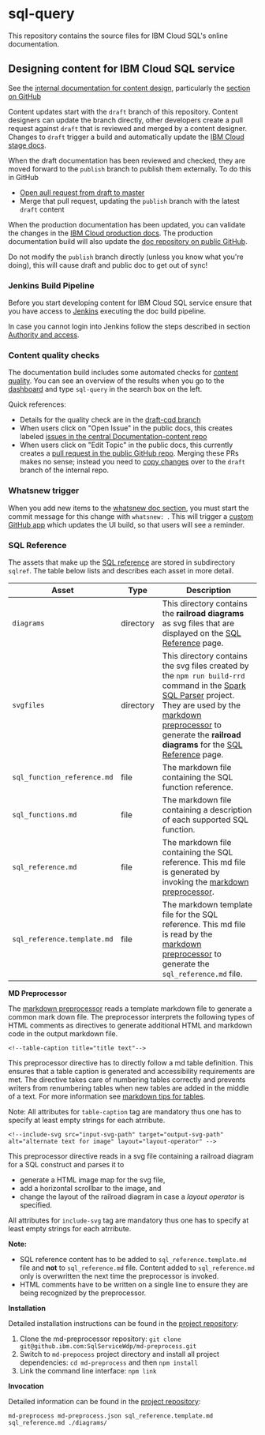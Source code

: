 # sql-query

This repository contains the source files for IBM Cloud SQL's online documentation.

## Designing content for IBM Cloud SQL service

See the [internal documentation for content design](https://test.cloud.ibm.com/docs/developing/writing/), particularly the [section on GitHub](https://test.cloud.ibm.com/docs/developing/writing/build?topic=writing-doc-build-git#doc-build-github-set-up)

Content updates start with the `draft` branch of this repository. Content designers can update the branch directly, other developers create a pull request against `draft` that is reviewed and merged by a content designer. Changes to `draft` trigger a build and automatically update the [IBM Cloud stage docs](https://test.cloud.ibm.com/docs/services/sql-query).

When the draft documentation has been reviewed and checked, they are moved forward to the `publish` branch to publish them externally. To do this in GitHub
- [Open aull request from draft to master](https://github.ibm.com/cloud-docs/sql-query/compare/publish...draft?expand=1)
- Merge that pull request, updating the `publish` branch with the latest `draft` content

When the production documentation has been updated, you can validate the changes in the [IBM Cloud production docs](https://test.cloud.ibm.com/docs/services/sql-query). The production documentation build will also update the [doc repository on public GitHub](https://github.com/ibm-cloud-docs/sql-query).

Do not modify the `publish` branch directly (unless you know what you're doing), this will cause draft and public doc to get out of sync!

### Jenkins Build Pipeline

Before you start developing content for IBM Cloud SQL service ensure that you have access to [Jenkins](https://wcp-ace-docs-jenkins.swg-devops.com/login?from=%2F) executing the doc build pipeline.

In case you cannot login into Jenkins follow the steps described in section [Authority and access](https://console.test.cloud.ibm.com/docs/developing/writing/build/trigger-builds.html#auth-access).

### Content quality checks

The documentation build includes some automated checks for [content quality](https://test.cloud.ibm.com/docs/developing/writing/content-strategy?topic=writing-analytics). You can see an overview of the results when you go to the [dashboard](https://cqd.console.test.cloud.ibm.com/docs/staging) and type `sql-query` in the search box on the left.

Quick references:
- Details for the quality check are in the [draft-cqd branch](https://github.ibm.com/cloud-docs/sql-query/tree/draft-cqd)
- When users click on "Open Issue" in the public docs, this creates labeled [issues in the central Documentation-content repo](https://github.ibm.com/Bluemix/Documentation-content/issues?utf8=%E2%9C%93&q=is%3Aissue+is%3Aopen+label%3Asql-query+)
- When users click on "Edit Topic" in the public docs, this currently creates  a [pull request in the public GitHub repo](https://github.com/ibm-cloud-docs/sql-query/pulls). Merging these PRs makes no sense; instead you need to [copy changes](https://test.cloud.ibm.com/docs/developing/writing?topic=writing-doc-build-git) over to the `draft` branch of the internal repo.

### Whatsnew trigger

When you add new items to the [whatsnew doc section](./whatsnew.md), you must start the commit message for this change with `whatsnew: `. This will trigger a [custom GitHub app](https://github.ibm.com/SqlServiceWdp/whatsnew-ghe-app) which updates the UI build, so that users will see a reminder.

### SQL Reference

The assets that make up the [SQL reference](https://test.cloud.ibm.com/docs/services/sql-query?topic=sql-query-sql-reference) are stored in subdirectory `sqlref`. The table below lists and describes each asset in more detail.

| Asset | Type | Description |
| ----- | ----- | ---- |
| `diagrams` | directory | This directory contains the **railroad diagrams** as svg files that are displayed on the [SQL Reference](./sqlref/sql_function_reference.md) page. |
| `svgfiles` | directory | This directory contains the svg files created by the `npm run build-rrd` command in the [Spark SQL Parser](https://github.ibm.com/SqlServiceWdp/sparksql-parser) project. They are used by the [markdown preprocessor](https://github.ibm.com/SqlServiceWdp/md-preprocess) to generate the **railroad diagrams** for the [SQL Reference](./sqlref/sql_function_reference.md) page.|
| `sql_function_reference.md` | file | The markdown file containing the SQL function reference. |
| `sql_functions.md` | file | The markdown file containing a description of each supported SQL function. |
| `sql_reference.md` | file | The markdown file containing the SQL reference. This md file is generated by invoking the [markdown preprocessor](https://github.ibm.com/SqlServiceWdp/md-preprocess). |
|`sql_reference.template.md`| file | The markdown template file for the SQL reference. This md file is read by the [markdown preprocessor](https://github.ibm.com/SqlServiceWdp/md-preprocess) to generate the `sql_reference.md` file.|

**MD Preprocessor**

The [markdown preprocessor](https://github.ibm.com/SqlServiceWdp/md-preprocess) reads a template markdown file to generate a common mark down file.
The preprocessor interprets the following types of HTML comments as directives to generate additional HTML and markdown code in the output markdown file.

`<!--table-caption title="title text"-->`

This preprocessor directive has to directly follow a md table definition. This ensures that a table caption is generated and accessibility requirements are met. The directive takes care of numbering tables correctly and prevents writers from renumbering tables when new tables are added in the middle of a text. For more information see [markdown tips for tables](https://console.test.cloud.ibm.com/docs/developing/writing/markdown/tips.html#tables).

Note: All attributes for `table-caption` tag are mandatory thus one has to specify at least empty strings for each atrribute.

`<!--include-svg src="input-svg-path" target="output-svg-path" alt="alternate text for image" layout="layout-operator" -->`

This preprocessor directive reads in a svg file containing a railroad diagram for a SQL construct and parses it to
* generate a HTML image map for the svg file,
* add a horizontal scrollbar to the image, and
* change the layout of the railroad diagram in case a *layout operator* is specified.

All attributes for `include-svg` tag are mandatory thus one has to specify at least empty strings for each atrribute.

**Note:**
* SQL reference content has to be added to `sql_reference.template.md` file and **not** to `sql_reference.md` file. Content added to `sql_reference.md` only is overwritten the next time the preprocessor is invoked.
* HTML comments have to be written on a single line to ensure they are being recognized by the preprocessor.

**Installation**

Detailed installation instructions can be found in the [project repository](https://github.ibm.com/SqlServiceWdp/md-preprocess):
1. Clone the md-preprocessor repository: `git clone git@github.ibm.com:SqlServiceWdp/md-preprocess.git`
2. Switch to `md-prepocess` project directory and install all project dependencies: `cd md-preprocess` and then `npm install`
3. Link the command line interface: `npm link`

**Invocation**

Detailed information can be found in the [project repository](https://github.ibm.com/SqlServiceWdp/md-preprocess):

`md-preprocess md-preprocess.json sql_reference.template.md sql_reference.md ./diagrams/`
